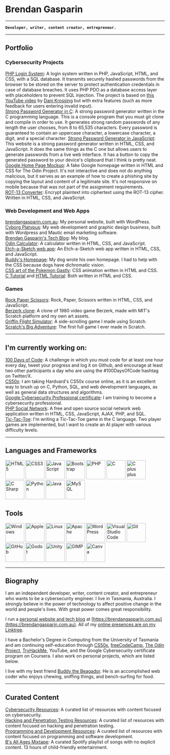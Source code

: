 # Brendan Gasparin

---
**`Developer, writer, content creator, entrepreneur.`**

---

## Portfolio

### Cybersecurity Projects

[PHP Login System](https://github.com/brendangasparin/php-login-system/): A login system written in PHP, JavaScript, HTML, and CSS, with a SQL database. It transmits securely hashed passwords from the browser to be stored on the server to protect authentication credentials in case of database breaches. It uses PHP PDO as a database access layer with placeholders to prevent SQL injection. The project is based on [this YouTube video](https://youtube.com/watch?v=BaEm2Qv14oU) by [Dani Krossing](https://www.youtube.com/channel/UCzyuZJ8zZ-Lhfnz41DG5qLw) but with extra features (such as more feedback for users entering invalid input).  
[Strong Password Generator in C](https://github.com/brendangasparin/c-password-generator): A strong password generator written in the C programming language. This is a console program that you must git clone and compile in order to use. It generates strong random passwords of any length the user chooses, from 8 to 65,535 characters. Every password is guaranteed to contain an uppercase character, a lowercase character, a digit, and a special character.
[Strong Password Generator in JavaScript](https://brendangasparin.github.io/js-password-generator): This website is a strong password generator written in HTML, CSS, and JavaScript. It does the same things as the C one but allows users to generate passwords from a live web interface. It has a button to copy the generated password to your device's clipboard that I think is pretty neat.  
[Google Home Page Mockup](https://brendangasparin.github.io/google-homepage/): A fake Google homepage written in HTML and CSS for The Odin Project. It's not interactive and does not do anything malicious, but it serves as an example of how to create a phishing site by copying the layout and content of a legitimate site. It's not responsive on mobile because that was not part of the assignment requirements.  
[ROT-13 Converter](https://brendangasparin.github.io/js-rot13/): Encrypt plaintext into ciphertext using the ROT-13 cipher. Written in HTML, CSS, and JavaScript.  

### Web Development and Web Apps

[brendangasparin.com.au](https://brendangasparin.com.au): My personal website, built with WordPress.  
[Cyborg Platypus](https://cyborgplatypus.com.au): My web development and graphic design business, built with Wordpress and Mautic email marketing software.  
[Brendan Gasparin's Tech Blog](https://brendangasparin.com.au/blog/): My blog.  
[Odin Calculator](https://brendangasparin.github.io/odin-calculator/): A calculator written in HTML, CSS, and JavaScript.  
[Etch-a-Sketch web app](https://brendangasparin.github.io/etch-a-sketch/): An Etch-a-Sketch web app written in HTML, CSS, and JavaScript.  
[Buddy's Homepage](https://brendangasparin.github.io/buddy/): My dog wrote his own homepage. I had to help with the CSS because dogs have dichromatic vision.  
[CSS art of the Pokemon Gastly](https://brendangasparin.github.io/css-gastly/): CSS animation written in HTML and CSS.  
[C Tutorial](https://brendangasparin.github.io/c-tutorial/) and [HTML Tutorial](https://brendangasparin.github.io/html-tutorial/): Both written in HTML and CSS.  

### Games

[Rock Paper Scissors](https://brendangasparin.github.io/rock-paper-scissors/): Rock, Paper, Scissors written in HTML, CSS, and JavaScript.  
[Berzerk clone](https://scratch.mit.edu/projects/984200658/): A clone of 1980 video game Berzerk, made with MIT's Scratch platform and my own art assets.  
[Griffin Flight Simulator](https://scratch.mit.edu/projects/679806917/): A side-scrolling game I made using Scratch.  
[Scratch's Big Adventure](https://scratch.mit.edu/projects/392011129/): The first full game I ever made in Scratch.  

---

## I'm currently working on:
[100 Days of Code](https://github.com/BrendanGasparin/100-days-of-code/blob/main/log.md): A challenge in which you must code for at least one hour every day, tweet your progress and log it on Github, and encourage at least two other participants a day who are using the #100DaysOfCode hashtag on Twitter/X.  
[CS50x](https://pll.harvard.edu/course/cs50-introduction-computer-science): I am taking Hardvard's CS50x course online, as it is an excellent way to brush up on C, Python, SQL, and web development languages, as well as general data structures and algorithms.  
[Google Cybersecurity Professional certificate](https://www.coursera.org/professional-certificates/google-cybersecurity): I am training to become a cybersecurity professional.  
[PHP Social Network](https://github.com/BrendanGasparin/php-social-network): A free and open source social network web application written in HTML, CSS, JavaScript, AJAX, PHP, and SQL.  
[Tic-Tac-Toe](https://github.com/BrendanGasparin/c-tic-tac-toe): I'm writing a Tic-Tac-Toe game in the C language. Two player games are implemented, but I want to create an AI player with various difficulty levels.  

---

## Languages and Frameworks

<div style="display:flexbox;">
  <img src="https://cdn.jsdelivr.net/gh/devicons/devicon@latest/icons/html5/html5-plain-wordmark.svg" alt="HTML5" width="60" />
  <img src="https://cdn.jsdelivr.net/gh/devicons/devicon@latest/icons/css3/css3-plain-wordmark.svg" alt="CSS3" width="60" />
  <img src="https://cdn.jsdelivr.net/gh/devicons/devicon@latest/icons/javascript/javascript-plain.svg" alt="JavaScript" width="60" />
  <img src="https://cdn.jsdelivr.net/gh/devicons/devicon@latest/icons/bootstrap/bootstrap-original-wordmark.svg" alt="Bootstrap" width="60" />
  <img src="https://cdn.jsdelivr.net/gh/devicons/devicon@latest/icons/php/php-original.svg" alt="PHP" width="60" />
  <img src="https://cdn.jsdelivr.net/gh/devicons/devicon@latest/icons/c/c-original.svg" alt="C" width="60" />
  <img src="https://cdn.jsdelivr.net/gh/devicons/devicon@latest/icons/cplusplus/cplusplus-original.svg" alt="C plus plus" width="60" />
  <img src="https://cdn.jsdelivr.net/gh/devicons/devicon@latest/icons/csharp/csharp-original.svg" alt="C Sharp" width="60" />
  <img src="https://cdn.jsdelivr.net/gh/devicons/devicon@latest/icons/python/python-plain-wordmark.svg" alt="Python" width="60" />
  <img src="https://cdn.jsdelivr.net/gh/devicons/devicon@latest/icons/java/java-original-wordmark.svg" alt="Java" width="60" />
  <img src="https://cdn.jsdelivr.net/gh/devicons/devicon@latest/icons/mysql/mysql-original-wordmark.svg" alt="MySQL" width="60" />
</div>

## Tools

<div style="display:flexbox;">
  <img src="https://cdn.jsdelivr.net/gh/devicons/devicon@latest/icons/windows11/windows11-original.svg" alt="Windows" width="60" />
  <img src="https://logodix.com/logo/995507.png" alt="Apple" width="60" />
  <img src="https://cdn.jsdelivr.net/gh/devicons/devicon@latest/icons/linux/linux-original.svg" alt="Linux" width="60" />
  <img src="https://cdn.jsdelivr.net/gh/devicons/devicon@latest/icons/apache/apache-original-wordmark.svg" alt="Apache" width="60" />
  <img src="https://cheapestlinuxvps.com/wp-content/uploads/2012/07/wordpress-icon.png" alt="WordPress" width="60" />
  <img src="https://cdn.jsdelivr.net/gh/devicons/devicon@latest/icons/vscode/vscode-original-wordmark.svg" alt="Visual Studio Code" width="60" />
  <img src="https://cdn.jsdelivr.net/gh/devicons/devicon@latest/icons/git/git-plain-wordmark.svg" alt="Git" width="60" />
  <img src="https://www.shareicon.net/data/512x512/2015/09/15/101512_logo_512x512.png" alt="GitHub" width="60" />
  <img src="https://cdn.jsdelivr.net/gh/devicons/devicon@latest/icons/godot/godot-original-wordmark.svg" alt="Godot" width="60" />
  <img src="https://cdn.jsdelivr.net/gh/devicons/devicon@latest/icons/unity/unity-original.svg" alt="Unity" width="60" />
  <img src="https://cdn.jsdelivr.net/gh/devicons/devicon@latest/icons/gimp/gimp-original-wordmark.svg" alt="GIMP" width="60" />
  <img src="https://cdn.jsdelivr.net/gh/devicons/devicon@latest/icons/canva/canva-original.svg" alt="Canva" width="60" />
</div>

---

## Biography

I am an independent developer, writer, content creator, and entrepreneur who wants to be a cybersecurity engineer. I live in Tasmania, Australia. I strongly believe in the power of technology to affect positive change in the world and people's lives. With great power comes great responsibility.  

I run a [personal website and tech blog](https://brendangasparin.com.au/) at [https://brendangasparin.com.au](https://brendangasparin.com.au). All of my [online presences are on my Linktree](https://linktr.ee/brendangasparin).  

I have a Bachelor's Degree in Computing from the University of Tasmania and am continuing self-education through [CS50x](https://cs50.harvard.edu/x/), [freeCodeCamp](https://freecodecamp.org/), [The Odin Project](https://www.theodinproject.com/), [TryHackMe](https://tryhackme.com/), YouTube, and the Google Cybersecurity certificate program on Coursera. I also work on personal projects, which are listed below.  

I live with my best friend [Buddy the Beagador](https://brendangasparin.github.io/buddy/). He is an accomplished web coder who enjoys chewing, sniffing things, and bench-surfing for food.  

---

## Curated Content

[Cybersecurity Resources](https://github.com/BrendanGasparin/list-cybersecurity-resources): A curated list of resources with content focused on cybersecurity.  
[Hacking and Penetration Testing Resources](https://github.com/BrendanGasparin/list-hacking-resources): A curated list of resources with content focused on hacking and penetration testing.  
[Programming and Development Resources](https://github.com/BrendanGasparin/list-programming-resources): A curated list of resources with content focused on programming and software development.  
[B's All Ages Mixtape](https://open.spotify.com/playlist/0OL4b2g6leYS86XMA71uqy?si=5293ad9cf45543bc): A curated Spotify playlist of songs with no explicit content. 13 hours of child-friendly entertainment.  

<!--
**BrendanGasparin/BrendanGasparin** is a ✨ _special_ ✨ repository because its `README.md` (this file) appears on your GitHub profile.

Here are some ideas to get you started:

- 🔭 I’m currently working on ...
- 🌱 I’m currently learning ...
- 👯 I’m looking to collaborate on ...
- 🤔 I’m looking for help with ...
- 💬 Ask me about ...
- 📫 How to reach me: ...
- 😄 Pronouns: ...
- ⚡ Fun fact: ...
-->
